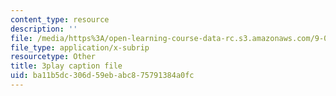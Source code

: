 ```yaml
---
content_type: resource
description: ''
file: /media/https%3A/open-learning-course-data-rc.s3.amazonaws.com/9-00sc-introduction-to-psychology-fall-2011/ba11b5dc306d59ebabc875791384a0fc_Vko17una2Zw.vtt
file_type: application/x-subrip
resourcetype: Other
title: 3play caption file
uid: ba11b5dc-306d-59eb-abc8-75791384a0fc
---
```

